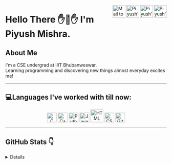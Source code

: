 <a href="https://twitter.com/IronLegTheOne" target="_blank" rel="nofollow"><img class="icon" title="Twitter" align="right" alt="Piyush's Twitter" width="40px" src="https://uxwing.com/wp-content/themes/uxwing/download/10-brands-and-social-media/twitter-round-color.svg" /></a><a href="https://www.linkedin.com/in/piyushmishra965/" target="_blank" rel="nofollow"><img class="icon" title="LinkedIn" align="right" alt="Piyush's Linkdein" width="40px" src="https://uxwing.com/wp-content/themes/uxwing/download/10-brands-and-social-media/linkedin-round-color.svg" /></a><a href="https://www.instagram.com/_.darthsalad._/" target="_blank" rel="nofollow"><img class="icon" title="Instagram" align="right" alt="Piyush's Insta" width="40px" src="https://uxwing.com/wp-content/themes/uxwing/download/10-brands-and-social-media/instagram-round-color.svg" /></a><a href="mailto:piyushmishra965@gmail.com" target="_blank" rel="nofollow"><img class="icon" title="Mail" align="right" alt="Mail to Piyush" width="40px" src="https://www.freepnglogos.com/uploads/logo-gmail-png/logo-gmail-png-circle-email-gmail-logo-mail-material-icon-21.png" /></a>
# Hello There ✋👋✋ I'm Piyush Mishra.
## **About Me**

I'm a CSE undergrad at IIIT Bhubanweswar.<br>
Learning programming and discovering new things almost everyday excites me!

---
 
## **💻Languages I've worked with till now:**

<p align="center">
<img title="C" alt="C" src="https://raw.githubusercontent.com/jmnote/z-icons/master/svg/c.svg" width="30px">
<img title="C++" alt="C++" src="https://raw.githubusercontent.com/jmnote/z-icons/master/svg/cpp.svg" width="30px">
<img title="Python" alt="Python" src="https://raw.githubusercontent.com/jmnote/z-icons/master/svg/python.svg" width="30px">
<img title="Javascript" alt="Javascript" src="https://raw.githubusercontent.com/dereknguyen269/dereknguyen269/master/images/js.png" width="30px">
<img title="HTML" alt="HTML" src="https://upload.wikimedia.org/wikipedia/commons/6/61/HTML5_logo_and_wordmark.svg" width="40px">
<img title="CSS" alt="CSS" src="https://upload.wikimedia.org/wikipedia/commons/3/3d/CSS.3.svg" width="30px">
<img title="Git" alt="Git" src="https://raw.githubusercontent.com/jmnote/z-icons/master/svg/git.svg" width="30px">
 
 </p>
 
 ---
## **GitHub Stats 👇** 
<details>
<p align="center">
  <img src = "https://github-readme-stats.vercel.app/api?username=DarthSalad&show_icons=true&theme=omni&line_height=27">
  <img src = "https://github-readme-stats.vercel.app/api/top-langs/?username=DarthSalad&theme=omni">
</p>
</details> 

 

